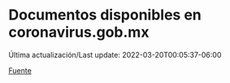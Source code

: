 # Documentos disponibles en coronavirus.gob.mx

Última actualización/Last update: 2022-03-20T00:05:37-06:00

 [Fuente](https://coronavirus.gob.mx/)
